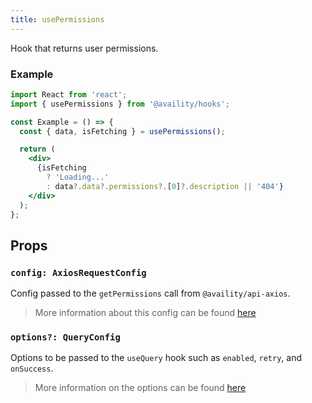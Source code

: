 ```yaml
---
title: usePermissions
---
```


Hook that returns user permissions.

### Example

```jsx
import React from 'react';
import { usePermissions } from '@availity/hooks';

const Example = () => {
  const { data, isFetching } = usePermissions();

  return (
    <div>
      {isFetching
        ? 'Loading...'
        : data?.data?.permissions?.[0]?.description || '404'}
    </div>
  );
};
```

## Props

### `config: AxiosRequestConfig`

Config passed to the `getPermissions` call from `@availity/api-axios`.

> More information about this config can be found [here](https://availity.github.io/sdk-js/api/getting-started/#config-1)

### `options?: QueryConfig`

Options to be passed to the `useQuery` hook such as `enabled`, `retry`, and `onSuccess`.

> More information on the options can be found [here](https://react-query.tanstack.com/docs/api/#usequery)
